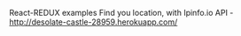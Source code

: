 React-REDUX examples
Find you location, with Ipinfo.io API -http://desolate-castle-28959.herokuapp.com/

